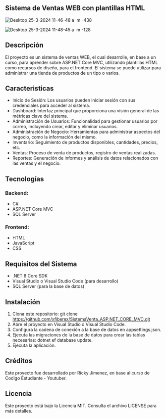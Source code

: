 ## Sistema de Ventas WEB con plantillas HTML

![Desktop 25-3-2024 11-46-48 a  m -438](https://github.com/xfiberex/SistemaVenta_ASP.NET_CORE_MVC/assets/135444565/218ff896-be60-4ddb-ae8d-f920cdc46ae1)

![Desktop 25-3-2024 11-48-45 a  m -128](https://github.com/xfiberex/SistemaVenta_ASP.NET_CORE_MVC/assets/135444565/3c80a402-c83e-4ecc-99e2-9fba5c3c6254)

## Descripción
El proyecto es un sistema de ventas WEB, el cual desarrolle, en base a un curso, para aprender sobre ASP.NET Core MVC, utilizando plantillas HTML como recursos de diseño, para el frontend. El sistema se puede utilizar para administrar una tienda de productos de un tipo o varios.

## Caracteristicas

- Inicio de Sesión: Los usuarios pueden iniciar sesión con sus credenciales para acceder al sistema.
- Dashboard: Interfaz principal que proporciona una visión general de las métricas clave del sistema.
- Administración de Usuarios: Funcionalidad para gestionar usuarios por correo, incluyendo crear, editar y eliminar usuarios.
- Administración de Negocio: Herramientas para administrar aspectos del negocio, como la información del mismo.
- Inventario: Seguimiento de productos disponibles, cantidades, precios, etc.
- Ventas: Proceso de venta de productos, registro de ventas realizadas.
- Reportes: Generación de informes y análisis de datos relacionados con las ventas y el negocio.

## Tecnologías

### Backend:

- C#
- ASP.NET Core MVC
- SQL Server

### Frontend:

- HTML
- JavaScript
- CSS

## Requisitos del Sistema

- .NET 8 Core SDK
- Visual Studio o Visual Studio Code (para desarrollo)
- SQL Server (para la base de datos)

## Instalación

1. Clona este repositorio: git clone https://github.com/xfiberex/SistemaVenta_ASP.NET_CORE_MVC.git
2. Abre el proyecto en Visual Studio o Visual Studio Code.
3. Configura la cadena de conexión a la base de datos en appsettings.json.
4. Ejecuta las migraciones de la base de datos para crear las tablas necesarias: dotnet ef database update.
5. Ejecuta la aplicación.

## Créditos

Este proyecto fue desarrollado por Ricky Jimenez, en base al curso de Codigo Estudiante - Youtuber.

## Licencia

Este proyecto está bajo la Licencia MIT. Consulta el archivo LICENSE para más detalles.
